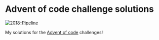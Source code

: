 # Advent of code challenge solutions

[![2018-Pipeline](https://github.com/ammarnajjar/adventofcode/workflows/2018/badge.svg)](https://github.com/ammarnajjar/adventofcode/actions)

My solutions for the [Advent of code](https://adventofcode.com) challenges!
